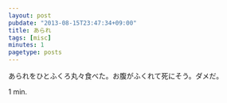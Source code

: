```yaml
---
layout: post
pubdate: "2013-08-15T23:47:34+09:00"
title: あられ
tags: [misc]
minutes: 1
pagetype: posts
---
```

あられをひとふくろ丸々食べた。お腹がふくれて死にそう。ダメだ。

1 min.

